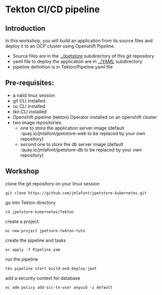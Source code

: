 # Tekton CI/CD pipeline

## Introduction

In this workshop, you will build an application from its source files and deploy it to an OCP cluster using Openshift Pipeline.

- Source files are in the [../jpetstore](../jpetstore) subdirectory of this git repository
- yaml file to deploy the application are in [../YAML](../YAML) subdirectory
- pipeline definition is in Tekton/Pipeline.yaml file

## Pre-requisites:

- a valid linux session
- git CLI installed
- oc CLI installed
- tkn CLI installed
- Openshift pipeline (tekton) Operator installed on an openshift cluster 
- two image repositories:
  - one to store the application server image  (default :quay.io/jmlafont/jpetstore-web to be replaced by your own repository)
  - second one to store the db server image  (default :quay.io/jmlafont/jpetstore-db to be replaced by your own repository)



## Workshop

clone the git repository on your linux session

```
git clone https://github.com/jmlafont/jpetstore-kubernetes.git
```

go into Tekton directory

```
cd jpetstore-kubernetes/Tekton
```

create a project:

```
oc new-project jpetsore-tekton-tuto
```

create the pipeline and tasks

```
oc apply -f Pipeline.yam
```

run the pipeline

```
tkn pipeline start build-and-deploy-jpet
```

add a security context for database

```
oc adm policy add-scc-to-user anyuid -z default
```

